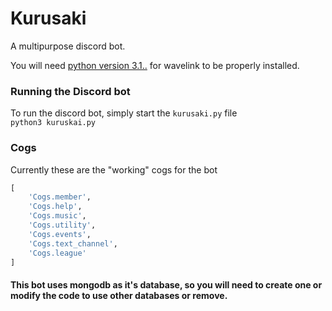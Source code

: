 # Kurusaki
A multipurpose discord bot.

You will need [python version 3.1..](https://www.python.org/downloads/) for wavelink to be properly installed.


### Running the Discord bot
To run the discord bot, simply start the `kurusaki.py` file 
<br>
`
python3 kuruskai.py
`

### Cogs
Currently these are the "working" cogs for the bot
```python
[
    'Cogs.member',
    'Cogs.help',
    'Cogs.music',
    'Cogs.utility',
    'Cogs.events',
    'Cogs.text_channel',
    'Cogs.league'
]
```


#### This bot uses mongodb as it's database, so you will need to create one or modify the code to use other databases or remove.
